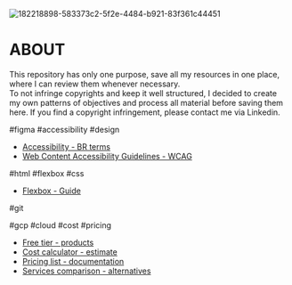 ![182218898-583373c2-5f2e-4484-b921-83f361c44451](https://user-images.githubusercontent.com/105178616/201560133-b45ec763-0f6c-48b4-b4d2-c6b4dac549a0.png)
# ABOUT
This repository has only one purpose, save all my resources in one place, where I can review them whenever necessary.  
To not infringe copyrights and keep it well structured, I decided to create my own patterns of objectives and process all material before saving them here. If you find a copyright infringement, please contact me via Linkedin.


#figma #accessibility #design
- [Accessibility - BR terms](https://desculpenaoouvi.com.br/terminologias-atuais-para-falar-sobre-deficiencia/)
- [Web Content Accessibility Guidelines - WCAG](https://www.w3.org/WAI/standards-guidelines/wcag/)

#html #flexbox #css
- [Flexbox - Guide](https://css-tricks.com/snippets/css/a-guide-to-flexbox/)

#git

#gcp #cloud #cost #pricing
- [Free tier - products](https://cloud.google.com/free)
- [Cost calculator - estimate](https://cloud.google.com/products/calculator)
- [Pricing list - documentation](https://cloud.google.com/pricing/list)
- [Services comparison - alternatives](https://cloud.google.com/free/docs/aws-azure-gcp-service-comparison)
